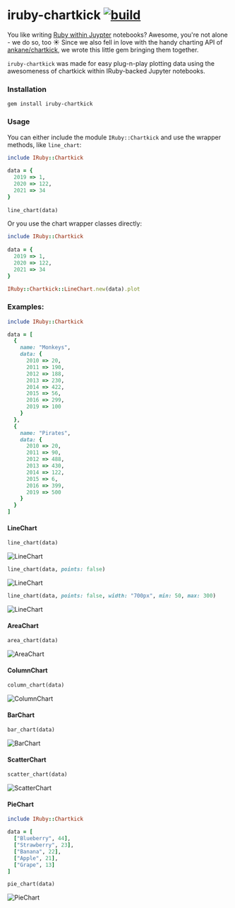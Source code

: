 # iruby-chartkick [![build](https://github.com/Absolventa/iruby-chartkick/actions/workflows/build.yml/badge.svg)](https://github.com/Absolventa/iruby-chartkick/actions/workflows/build.yml)

You like writing [Ruby within Juypter](https://github.com/SciRuby/iruby/) notebooks?  Awesome, you're not alone - we do so, too ☀️ Since we also fell in love with the handy charting API of [ankane/chartkick](https://github.com/ankane/chartkick), we wrote this little gem bringing them together.

`iruby-chartkick` was made for easy plug-n-play plotting data using the awesomeness of chartkick within IRuby-backed Jupyter notebooks.

### Installation

	gem install iruby-chartkick

### Usage

You can either include the module `IRuby::Chartkick` and use the wrapper methods, like `line_chart`:
	
```ruby
include IRuby::Chartkick
		
data = {
  2019 => 1,
  2020 => 122,
  2021 => 34
}
 
line_chart(data)
```

Or you use the chart wrapper classes directly: 

```ruby
include IRuby::Chartkick
		
data = {
  2019 => 1,
  2020 => 122,
  2021 => 34
}

IRuby::Chartkick::LineChart.new(data).plot
```

### Examples:

```ruby
include IRuby::Chartkick

data = [
  {
    name: "Monkeys",
    data: {
      2010 => 20,
      2011 => 190,
      2012 => 188,
      2013 => 230,
      2014 => 422,
      2015 => 56,
      2016 => 299,
      2019 => 100
    }
  },
  {
    name: "Pirates",
    data: {
      2010 => 20,
      2011 => 90,
      2012 => 488,
      2013 => 430,
      2014 => 122,
      2015 => 6,
      2016 => 399,
      2019 => 500
    }
  }
]
```

#### LineChart

```ruby
line_chart(data)
```
![LineChart](https://user-images.githubusercontent.com/3856862/136750966-3fe8908d-356c-477e-8c0e-220bc302d07e.png)

```ruby
line_chart(data, points: false)
```
![LineChart](https://user-images.githubusercontent.com/3856862/136767403-a2839f21-d6af-45af-a710-2f9f0ed2203c.png)

```ruby
line_chart(data, points: false, width: "700px", min: 50, max: 300)
```
![LineChart](https://user-images.githubusercontent.com/3856862/136751184-7d96c152-ec1f-490a-9676-0ea16606addf.png)

#### AreaChart

```ruby
area_chart(data)
```
![AreaChart](https://user-images.githubusercontent.com/3856862/136751437-9ceb092c-b1a1-4aee-a868-91a0ac3e9cbc.png)

#### ColumnChart

```ruby
column_chart(data)
```
![ColumnChart](https://user-images.githubusercontent.com/3856862/136751574-252b40cb-b842-41ff-8a25-57695eb4e5b0.png)

#### BarChart

```ruby
bar_chart(data)
```
![BarChart](https://user-images.githubusercontent.com/3856862/136751822-8383166d-894b-42fd-8ea7-fecf00964567.png)

#### ScatterChart

```ruby
scatter_chart(data)
```
![ScatterChart](https://user-images.githubusercontent.com/3856862/136751938-35acbdc7-baee-4262-ac67-1fe1262f071c.png)

#### PieChart

```ruby
include IRuby::Chartkick

data = [
  ["Blueberry", 44],
  ["Strawberry", 23],
  ["Banana", 22],
  ["Apple", 21],
  ["Grape", 13]
]

pie_chart(data)
```
![PieChart](https://user-images.githubusercontent.com/3856862/136752074-d5bc9ecb-b046-4b84-9108-546326125db4.png)
